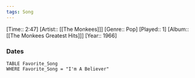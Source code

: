 ```yaml
---
tags: Song  
---
```

[Time:: 2:47]
[Artist:: [[The Monkees]]]
[Genre:: Pop]
[Played:: 1]
[Album:: [[The Monkees Greatest Hits]]]
[Year:: 1966]
### Dates
````dataview
TABLE Favorite_Song
WHERE Favorite_Song = "I'm A Believer"
````
